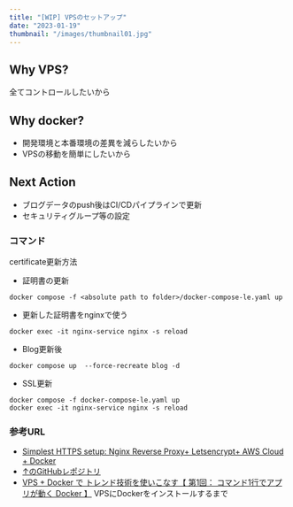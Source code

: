 ```yaml
---
title: "[WIP] VPSのセットアップ"
date: "2023-01-19"
thumbnail: "/images/thumbnail01.jpg"
---
```



## Why VPS?
全てコントロールしたいから
## Why docker?
- 開発環境と本番環境の差異を減らしたいから
- VPSの移動を簡単にしたいから

## Next Action
- ブログデータのpush後はCI/CDパイプラインで更新
- セキュリティグループ等の設定

### コマンド
certificate更新方法
- 証明書の更新
```
docker compose -f <absolute path to folder>/docker-compose-le.yaml up
```

- 更新した証明書をnginxで使う
```
docker exec -it nginx-service nginx -s reload
```

- Blog更新後
```
docker compose up  --force-recreate blog -d
```

- SSL更新
```
docker compose -f docker-compose-le.yaml up
docker exec -it nginx-service nginx -s reload
```

### 参考URL
- [Simplest HTTPS setup: Nginx Reverse Proxy+ Letsencrypt+ AWS Cloud + Docker](https://leangaurav.medium.com/simplest-https-setup-nginx-reverse-proxy-letsencrypt-ssl-certificate-aws-cloud-docker-4b74569b3c61)
- [↑のGitHubレポジトリ](https://github.com/leangaurav/nginx_https_docker)
- [VPS + Docker で トレンド技術を使いこなす【 第1回： コマンド1行でアプリが動く Docker 】](https://www.kagoya.jp/howto/cloud/container/vps-docker-01/)
VPSにDockerをインストールするまで
